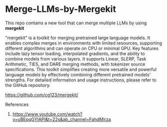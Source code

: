 # Merge-LLMs-by-Mergekit
This repo contains a new tool that can merge multiple LLMs by using **mergekit**


"mergekit" is a toolkit for merging pretrained large language models. It enables complex merges in environments with limited resources, supporting different algorithms and can operate on CPU or minimal GPU. Key features include lazy tensor loading, interpolated gradients, and the ability to combine models from various layers. It supports Linear, SLERP, Task Arithmetic, TIES, and DARE merging methods, with tokenizer source specifications. This toolkit simplifies creating more versatile and powerful language models by effectively combining different pretrained models' strengths. For detailed information and usage instructions, please refer to the GitHub repository.

https://github.com/cg123/mergekit/

References

1. https://www.youtube.com/watch?v=uBEpqGYlAPI&t=22s&ab_channel=FahdMirza
